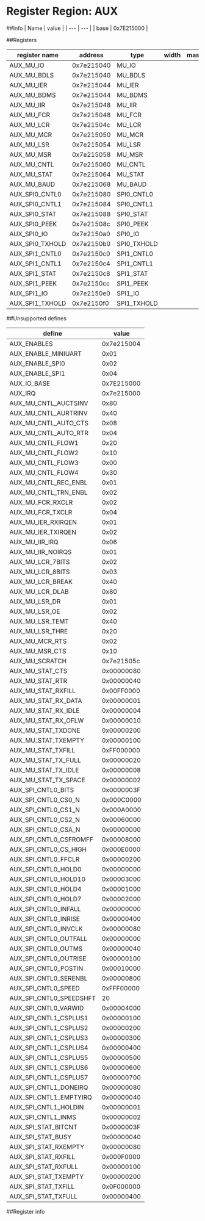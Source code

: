 # Register Region: AUX


##Info
| Name | value |
| --- | --- |
| base | 0x7E215000 |

##Registers

| register name | address | type | width | mask | reset |
| --- | --- | --- | --- | --- | --- |
| AUX_MU_IO | 0x7e215040 | MU_IO |  |  |  |
| AUX_MU_BDLS | 0x7e215040 | MU_BDLS |  |  |  |
| AUX_MU_IER | 0x7e215044 | MU_IER |  |  |  |
| AUX_MU_BDMS | 0x7e215044 | MU_BDMS |  |  |  |
| AUX_MU_IIR | 0x7e215048 | MU_IIR |  |  |  |
| AUX_MU_FCR | 0x7e215048 | MU_FCR |  |  |  |
| AUX_MU_LCR | 0x7e21504c | MU_LCR |  |  |  |
| AUX_MU_MCR | 0x7e215050 | MU_MCR |  |  |  |
| AUX_MU_LSR | 0x7e215054 | MU_LSR |  |  |  |
| AUX_MU_MSR | 0x7e215058 | MU_MSR |  |  |  |
| AUX_MU_CNTL | 0x7e215060 | MU_CNTL |  |  |  |
| AUX_MU_STAT | 0x7e215064 | MU_STAT |  |  |  |
| AUX_MU_BAUD | 0x7e215068 | MU_BAUD |  |  |  |
| AUX_SPI0_CNTL0 | 0x7e215080 | SPI0_CNTL0 |  |  |  |
| AUX_SPI0_CNTL1 | 0x7e215084 | SPI0_CNTL1 |  |  |  |
| AUX_SPI0_STAT | 0x7e215088 | SPI0_STAT |  |  |  |
| AUX_SPI0_PEEK | 0x7e21508c | SPI0_PEEK |  |  |  |
| AUX_SPI0_IO | 0x7e2150a0 | SPI0_IO |  |  |  |
| AUX_SPI0_TXHOLD | 0x7e2150b0 | SPI0_TXHOLD |  |  |  |
| AUX_SPI1_CNTL0 | 0x7e2150c0 | SPI1_CNTL0 |  |  |  |
| AUX_SPI1_CNTL1 | 0x7e2150c4 | SPI1_CNTL1 |  |  |  |
| AUX_SPI1_STAT | 0x7e2150c8 | SPI1_STAT |  |  |  |
| AUX_SPI1_PEEK | 0x7e2150cc | SPI1_PEEK |  |  |  |
| AUX_SPI1_IO | 0x7e2150e0 | SPI1_IO |  |  |  |
| AUX_SPI1_TXHOLD | 0x7e2150f0 | SPI1_TXHOLD |  |  |  |

##Unsupported defines

| define | value |
| --- | --- |
| AUX_ENABLES | 0x7e215004 |
| AUX_ENABLE_MINIUART | 0x01 |
| AUX_ENABLE_SPI0 | 0x02 |
| AUX_ENABLE_SPI1 | 0x04 |
| AUX_IO_BASE | 0x7E215000 |
| AUX_IRQ | 0x7e215000 |
| AUX_MU_CNTL_AUCTSINV | 0x80 |
| AUX_MU_CNTL_AURTRINV | 0x40 |
| AUX_MU_CNTL_AUTO_CTS | 0x08 |
| AUX_MU_CNTL_AUTO_RTR | 0x04 |
| AUX_MU_CNTL_FLOW1 | 0x20 |
| AUX_MU_CNTL_FLOW2 | 0x10 |
| AUX_MU_CNTL_FLOW3 | 0x00 |
| AUX_MU_CNTL_FLOW4 | 0x30 |
| AUX_MU_CNTL_REC_ENBL | 0x01 |
| AUX_MU_CNTL_TRN_ENBL | 0x02 |
| AUX_MU_FCR_RXCLR | 0x02 |
| AUX_MU_FCR_TXCLR | 0x04 |
| AUX_MU_IER_RXIRQEN | 0x01 |
| AUX_MU_IER_TXIRQEN | 0x02 |
| AUX_MU_IIR_IRQ | 0x06 |
| AUX_MU_IIR_NOIRQS | 0x01 |
| AUX_MU_LCR_7BITS | 0x02 |
| AUX_MU_LCR_8BITS | 0x03 |
| AUX_MU_LCR_BREAK | 0x40 |
| AUX_MU_LCR_DLAB | 0x80 |
| AUX_MU_LSR_DR | 0x01 |
| AUX_MU_LSR_OE | 0x02 |
| AUX_MU_LSR_TEMT | 0x40 |
| AUX_MU_LSR_THRE | 0x20 |
| AUX_MU_MCR_RTS | 0x02 |
| AUX_MU_MSR_CTS | 0x10 |
| AUX_MU_SCRATCH | 0x7e21505c |
| AUX_MU_STAT_CTS | 0x00000080 |
| AUX_MU_STAT_RTR | 0x00000040 |
| AUX_MU_STAT_RXFILL | 0x00FF0000 |
| AUX_MU_STAT_RX_DATA | 0x00000001 |
| AUX_MU_STAT_RX_IDLE | 0x00000004 |
| AUX_MU_STAT_RX_OFLW | 0x00000010 |
| AUX_MU_STAT_TXDONE | 0x00000200 |
| AUX_MU_STAT_TXEMPTY | 0x00000100 |
| AUX_MU_STAT_TXFILL | 0xFF000000 |
| AUX_MU_STAT_TX_FULL | 0x00000020 |
| AUX_MU_STAT_TX_IDLE | 0x00000008 |
| AUX_MU_STAT_TX_SPACE | 0x00000002 |
| AUX_SPI_CNTL0_BITS | 0x0000003F |
| AUX_SPI_CNTL0_CS0_N | 0x000C0000 |
| AUX_SPI_CNTL0_CS1_N | 0x000A0000 |
| AUX_SPI_CNTL0_CS2_N | 0x00060000 |
| AUX_SPI_CNTL0_CSA_N | 0x00000000 |
| AUX_SPI_CNTL0_CSFROMFF | 0x00008000 |
| AUX_SPI_CNTL0_CS_HIGH | 0x000E0000 |
| AUX_SPI_CNTL0_FFCLR | 0x00000200 |
| AUX_SPI_CNTL0_HOLD0 | 0x00000000 |
| AUX_SPI_CNTL0_HOLD10 | 0x00003000 |
| AUX_SPI_CNTL0_HOLD4 | 0x00001000 |
| AUX_SPI_CNTL0_HOLD7 | 0x00002000 |
| AUX_SPI_CNTL0_INFALL | 0x00000000 |
| AUX_SPI_CNTL0_INRISE | 0x00000400 |
| AUX_SPI_CNTL0_INVCLK | 0x00000080 |
| AUX_SPI_CNTL0_OUTFALL | 0x00000000 |
| AUX_SPI_CNTL0_OUTMS | 0x00000040 |
| AUX_SPI_CNTL0_OUTRISE | 0x00000100 |
| AUX_SPI_CNTL0_POSTIN | 0x00010000 |
| AUX_SPI_CNTL0_SERENBL | 0x00000800 |
| AUX_SPI_CNTL0_SPEED | 0xFFF00000 |
| AUX_SPI_CNTL0_SPEEDSHFT | 20 |
| AUX_SPI_CNTL0_VARWID | 0x00004000 |
| AUX_SPI_CNTL1_CSPLUS1 | 0x00000100 |
| AUX_SPI_CNTL1_CSPLUS2 | 0x00000200 |
| AUX_SPI_CNTL1_CSPLUS3 | 0x00000300 |
| AUX_SPI_CNTL1_CSPLUS4 | 0x00000400 |
| AUX_SPI_CNTL1_CSPLUS5 | 0x00000500 |
| AUX_SPI_CNTL1_CSPLUS6 | 0x00000600 |
| AUX_SPI_CNTL1_CSPLUS7 | 0x00000700 |
| AUX_SPI_CNTL1_DONEIRQ | 0x00000080 |
| AUX_SPI_CNTL1_EMPTYIRQ | 0x00000040 |
| AUX_SPI_CNTL1_HOLDIN | 0x00000001 |
| AUX_SPI_CNTL1_INMS | 0x00000002 |
| AUX_SPI_STAT_BITCNT | 0x0000003F |
| AUX_SPI_STAT_BUSY | 0x00000040 |
| AUX_SPI_STAT_RXEMPTY | 0x00000080 |
| AUX_SPI_STAT_RXFILL | 0x000F0000 |
| AUX_SPI_STAT_RXFULL | 0x00000100 |
| AUX_SPI_STAT_TXEMPTY | 0x00000200 |
| AUX_SPI_STAT_TXFILL | 0x0F000000 |
| AUX_SPI_STAT_TXFULL | 0x00000400 |

##Register info

